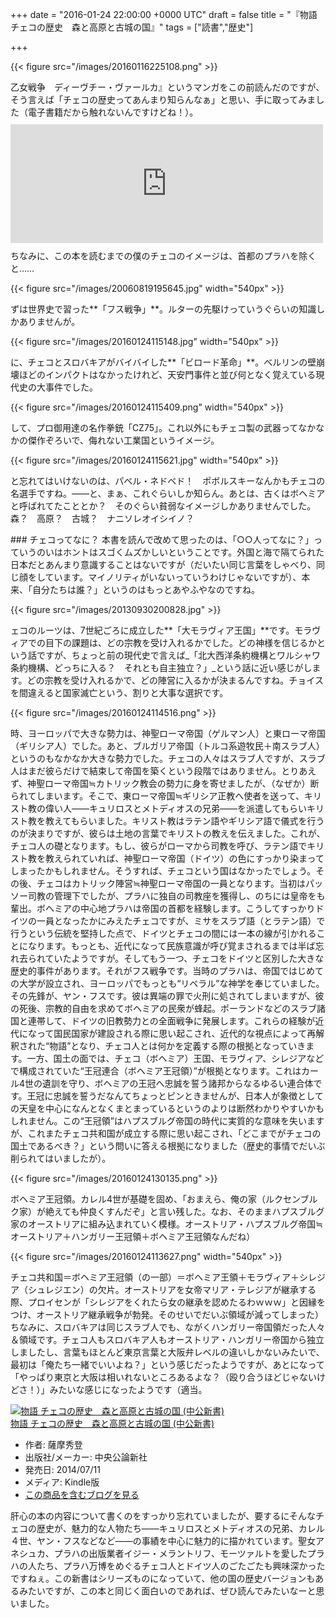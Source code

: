 
+++
date = "2016-01-24 22:00:00 +0000 UTC"
draft = false
title = "『物語 チェコの歴史　森と高原と古城の国』"
tags = ["読書","歴史"]

+++


{{< figure src="/images/20160116225108.png"  >}}

乙女戦争　ディーヴチー・ヴァールカ』というマンガをこの前読んだのですが、そう言えば「チェコの歴史ってあんまり知らんなぁ」と思い、手に取ってみました（電子書籍だから触れないんですけどね！）。<iframe src="https://hatenablog-parts.com/embed?url=https%3A%2F%2Fblog.daruyanagi.jp%2Fentry%2F2016%2F01%2F16%2F231016" title="『乙女戦争　ディーヴチー・ヴァールカ』 - だるろぐ" class="embed-card embed-blogcard" scrolling="no" frameborder="0" style="display: block; width: 100%; height: 190px; max-width: 500px; margin: 10px 0px;"></iframe>ちなみに、この本を読むまでの僕のチェコのイメージは、首都のプラハを除くと……

{{< figure src="/images/20060819195645.jpg" width="540px" >}}

ずは世界史で習った**「フス戦争」**。ルターの先駆けっていうぐらいの知識しかありませんが。

{{< figure src="/images/20160124115148.jpg" width="540px" >}}

に、チェコとスロバキアがバイバイした**「ビロード革命」**。ベルリンの壁崩壊ほどのインパクトはなかったけれど、天安門事件と並び何となく覚えている現代史の大事件でした。

{{< figure src="/images/20160124115409.png" width="540px" >}}

して、プロ御用達の名作拳銃「CZ75」。これ以外にもチェコ製の武器ってなかなかの傑作ぞろいで、侮れない工業国というイメージ。

{{< figure src="/images/20160124115621.jpg" width="540px" >}}

と忘れてはいけないのは、パベル・ネドベド！　ポボルスキーなんかもチェコの名選手ですね。――と、まぁ、これぐらいしか知らん。あとは、古くはボヘミアと呼ばれてたこととか？　そのぐらい貧弱なイメージしかありませんでした。森？　高原？　古城？　ナニソレオイシイノ？

<div class="section">
    ### チェコってなに？
    本書を読んで改めて思ったのは、「○○人ってなに？」っていうのいはホントはスゴくムズかしいということです。外国と海で隔てられた日本だとあんまり意識することはないですが（だいたい同じ言葉をしゃべり、同じ顔をしています。マイノリティがいないっていうわけじゃないですが）、本来、「自分たちは誰？」というのはもっとあやふやなのですね。

{{< figure src="/images/20130930200828.jpg"  >}}

ェコのルーツは、7世紀ごろに成立した**「大モラヴィア王国」**です。モラヴィアでの目下の課題は、どの宗教を受け入れるかでした。どの神様を信じるかという話ですが、ちょっと前の現代史で言えば_「北大西洋条約機構とワルシャワ条約機構、どっちに入る？　それとも自主独立？」_という話に近い感じがします。どの宗教を受け入れるかで、どの陣営に入るかが決まるんですね。チョイスを間違えると国家滅亡という、割りと大事な選択です。

{{< figure src="/images/20160124114516.png"  >}}

時、ヨーロッパで大きな勢力は、神聖ローマ帝国（ゲルマン人）と東ローマ帝国（ギリシア人）でした。あと、ブルガリア帝国（トルコ系遊牧民＋南スラブ人）というのもなかなか大きな勢力でした。チェコの人々はスラブ人ですが、スラブ人はまだ彼らだけで結束して帝国を築くという段階ではありません。とりあえず、神聖ローマ帝国≒カトリック教会の勢力に身を寄せましたが、（なぜか）断られてしまいます。そこで、東ローマ帝国≒ギリシア正教へ使者を送って、キリスト教の偉い人――キュリロスとメトディオスの兄弟――を派遣してもらいキリスト教を教えてもらいました。キリスト教はラテン語やギリシア語で儀式を行うのが決まりですが、彼らは土地の言葉でキリストの教えを伝えました。これが、チェコ人の礎となります。もし、彼らがローマから司教を呼び、ラテン語でキリスト教を教えられていれば、神聖ローマ帝国（ドイツ）の色にすっかり染まってしまったかもしれません。そうすれば、チェコという国はなかったでしょう。その後、チェコはカトリック陣営≒神聖ローマ帝国の一員となります。当初はパッソー司教の管理下でしたが、プラハに独自の司教座を獲得し、のちには皇帝をも輩出。ボヘミアの中心地プラハは帝国の首都を経験します。こうしてすっかりドイツの一員となったかにみえたチェコですが、ミサをスラブ語（とラテン語）で行うという伝統を堅持した点で、ドイツとチェコの間には一本の線が引かれることになります。もっとも、近代になって民族意識が呼び覚まされるまでは半ば忘れ去られていたようですが。そしてもう一つ、チェコをドイツと区別した大きな歴史的事件があります。それがフス戦争です。当時のプラハは、帝国ではじめての大学が設立され、ヨーロッパでもっとも“リベラル”な神学を奉じていました。その先鋒が、ヤン・フスです。彼は異端の罪で火刑に処されてしまいますが、彼の死後、宗教的自由を求めてボヘミアの民衆が蜂起。ポーランドなどのスラブ諸国と連帯して、ドイツの旧教勢力との全面戦争に発展します。これらの経験が近代になって国民国家が建設される際に思い起こされ、近代的な視点によって再解釈された“物語”となり、チェコ人とは何かを定義する際の根拠となっていきます。一方、国土の面では、チェコ（ボヘミア）王国、モラヴィア、シレジアなどで構成されていた“王冠連合（ボヘミア王冠領）”が根拠となります。これはカール4世の遺訓を守り、ボヘミアの王冠へ忠誠を誓う諸邦からなるゆるい連合体です。王冠に忠誠を誓うだなんてちょっとピンときませんが、日本人が象徴としての天皇を中心になんとなくまとまっているというのよりは断然わかりやすいかもしれません。この“王冠領”はハプスブルグ帝国の時代に実質的な意味を失いますが、これまたチェコ共和国が成立する際に思い起こされ、「どこまでがチェコの国土であるべき？」という問いに答える根拠になりました（歴史的事情でだいぶ削られてはいましたが）。

{{< figure src="/images/20160124130135.png"  >}}

ボヘミア王冠領。カレル4世が基礎を固め、「おまえら、俺の家（ルクセンブルク家）が絶えても仲良くすんだぞ」と言い残した。なお、そのままハプスブルグ家のオーストリアに組み込まれていく模様。オーストリア・ハプスブルグ帝国≒オーストリア＋ハンガリー王冠領＋ボヘミア王冠領なんだね）

{{< figure src="/images/20160124113627.png" width="540px" >}}

チェコ共和国＝ボヘミア王冠領（の一部）＝ボヘミア王領＋モラヴィア＋シレジア（シュレジエン）の欠片。オーストリアを女帝マリア・テレジアが継承する際、プロイセンが「シレジアをくれたら女の継承を認めたるわｗｗｗ」と因縁をつけ、オーストリア継承戦争が勃発。そのせいでだいぶ領域が減ってしまった）ちなみに、スロバキアは同じスラブ人でも、ながくハンガリー帝国領だった人々＆領域です。チェコ人もスロバキア人もオーストリア・ハンガリー帝国から独立しましたし、言葉もほとんど東京言葉と大阪弁レベルの違いしかないみたいで、最初は「俺たち一緒でいいよね？」という感じだったようですが、あとになって「やっぱり東京と大阪は相いれないところあるよな？（殴り合うほどじゃないけどさ！）」みたいな感じになったようです（適当。<div class="hatena-asin-detail"><a href="http://www.amazon.co.jp/exec/obidos/ASIN/B00LMB0NVW/bestylesnet-22/"><img src="https://images-fe.ssl-images-amazon.com/images/I/31IDVT0gzlL._SL160_.jpg" class="hatena-asin-detail-image" alt="物語 チェコの歴史　森と高原と古城の国 (中公新書)" title="物語 チェコの歴史　森と高原と古城の国 (中公新書)"/></a><div class="hatena-asin-detail-info"><a href="http://www.amazon.co.jp/exec/obidos/ASIN/B00LMB0NVW/bestylesnet-22/">物語 チェコの歴史　森と高原と古城の国 (中公新書)</a><ul><li><span class="hatena-asin-detail-label">作者:</span> 薩摩秀登</li><li><span class="hatena-asin-detail-label">出版社/メーカー:</span> 中央公論新社</li><li><span class="hatena-asin-detail-label">発売日:</span> 2014/07/11</li><li><span class="hatena-asin-detail-label">メディア:</span> Kindle版</li><li><a href="http://d.hatena.ne.jp/asin/B00LMB0NVW/bestylesnet-22" target="_blank">この商品を含むブログを見る</a></li></ul></div><div class="hatena-asin-detail-foot"></div></div>肝心の本の内容について書くのをすっかり忘れていましたが、要するにそんなチェコの歴史が、魅力的な人物たち――キュリロスとメトディオスの兄弟、カレル４世、ヤン・フスなどなど――の事績を中心に魅力的に描かれています。聖女アネシュカ、プラハの出版業者イジー・メラントリフ、モーツァルトを愛したプラハの人たち、プラハ万博をめぐるチェコ人とドイツ人のごたごたも興味深かったですねぇ。この新書はシリーズものになっていて、他の国の歴史バージョンもあるみたいですが、この本と同じく面白いのであれば、ぜひ読んでみたいなーと思いました。

</div>

